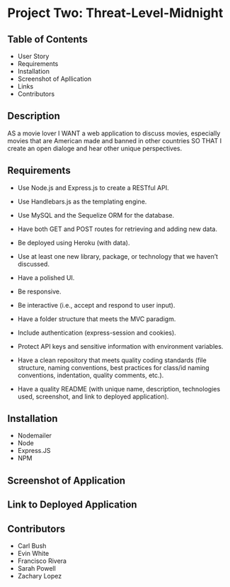 # Project Two: Threat-Level-Midnight

## Table of Contents
* User Story
* Requirements
* Installation
* Screenshot of Apllication
* Links 
* Contributors

## Description 
AS a movie lover I WANT a web application to discuss movies, especially movies that are American made and banned in other countries SO THAT I create an open dialoge and hear other unique perspectives. 

## Requirements
* Use Node.js and Express.js to create a RESTful API.

* Use Handlebars.js as the templating engine.

* Use MySQL and the Sequelize ORM for the database.

* Have both GET and POST routes for retrieving and adding new data.

* Be deployed using Heroku (with data).

* Use at least one new library, package, or technology that we haven’t discussed.

* Have a polished UI.

* Be responsive.

* Be interactive (i.e., accept and respond to user input).

* Have a folder structure that meets the MVC paradigm.

* Include authentication (express-session and cookies).

* Protect API keys and sensitive information with environment variables.

* Have a clean repository that meets quality coding standards (file structure, naming conventions, best practices for class/id naming conventions, indentation, quality comments, etc.).

* Have a quality README (with unique name, description, technologies used, screenshot, and link to deployed application).

## Installation 
- Nodemailer
- Node
- Express.JS
- NPM 


## Screenshot of Application

## Link to Deployed Application 

## Contributors 
- Carl Bush 
- Evin White
- Francisco Rivera 
- Sarah Powell 
- Zachary Lopez